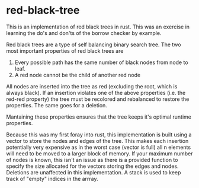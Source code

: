 # red-black-tree
This is an implementation of red black trees in rust. This was an exercise in learning the do's and don'ts of the borrow checker by example.

Red black trees are a type of self balancing binary search tree. The two most important properties of red black trees are

1) Every possible path has the same number of black nodes from node to leaf.
2) A red node cannot be the child of another red node

All nodes are inserted into the tree as red (excluding the root, which is always black). If an insertion violates one of the above properties
(i.e. the red-red property) the tree must be recolored and rebalanced to restore the properties. The same goes for a deletion.

Mantaining these properties ensures that the tree keeps it's optimal runtime properties.

Because this was my first foray into rust, this implementation is built using a vector to store the nodes and edges of the tree.
This makes each insertion potentially very expensive as in the worst case (vector is full) all n elements will need to be moved to a larger
block of memory. If your maximum number of nodes is known, this isn't an issue as there is a provided function to specify the size allocated
for the vectors storing the edges and nodes. Deletions are unaffected in this implementation. A stack is used to keep track of "empty" indices in the arrray.
